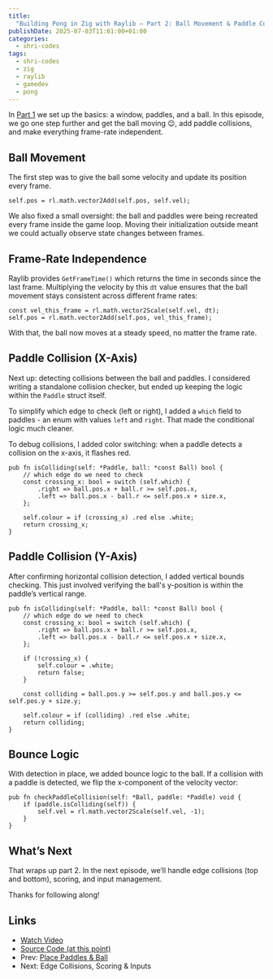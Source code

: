 ```yaml
---
title:
  "Building Pong in Zig with Raylib – Part 2: Ball Movement & Paddle Collisions"
publishDate: 2025-07-03T11:01:00+01:00
categories:
  - shri-codes
tags:
  - shri-codes
  - zig
  - raylib
  - gamedev
  - pong
---
```


In [Part 1](./pong-1.md) we set up the basics: a window, paddles, and a ball. In
this episode, we go one step further and get the ball moving 😉, add paddle
collisions, and make everything frame-rate independent.

## Ball Movement

The first step was to give the ball some velocity and update its position every
frame.

```zig
self.pos = rl.math.vector2Add(self.pos, self.vel);
```

We also fixed a small oversight: the ball and paddles were being recreated every
frame inside the game loop. Moving their initialization outside meant we could
actually observe state changes between frames.

## Frame-Rate Independence

Raylib provides `GetFrameTime()` which returns the time in seconds since the
last frame. Multiplying the velocity by this `dt` value ensures that the ball
movement stays consistent across different frame rates:

```zig
const vel_this_frame = rl.math.vector2Scale(self.vel, dt);
self.pos = rl.math.vector2Add(self.pos, vel_this_frame);
```

With that, the ball now moves at a steady speed, no matter the frame rate.

## Paddle Collision (X-Axis)

Next up: detecting collisions between the ball and paddles. I considered writing
a standalone collision checker, but ended up keeping the logic within the
`Paddle` struct itself.

To simplify which edge to check (left or right), I added a `which` field to
paddles - an enum with values `left` and `right`. That made the conditional
logic much cleaner.

To debug collisions, I added color switching: when a paddle detects a collision
on the x-axis, it flashes red.

```zig
pub fn isColliding(self: *Paddle, ball: *const Ball) bool {
    // which edge do we need to check
    const crossing_x: bool = switch (self.which) {
        .right => ball.pos.x + ball.r >= self.pos.x,
        .left => ball.pos.x - ball.r <= self.pos.x + size.x,
    };

    self.colour = if (crossing_x) .red else .white;
    return crossing_x;
}
```

## Paddle Collision (Y-Axis)

After confirming horizontal collision detection, I added vertical bounds
checking. This just involved verifying the ball's y-position is within the
paddle’s vertical range.

```zig
pub fn isColliding(self: *Paddle, ball: *const Ball) bool {
    // which edge do we need to check
    const crossing_x: bool = switch (self.which) {
        .right => ball.pos.x + ball.r >= self.pos.x,
        .left => ball.pos.x - ball.r <= self.pos.x + size.x,
    };

    if (!crossing_x) {
        self.colour = .white;
        return false;
    }

    const colliding = ball.pos.y >= self.pos.y and ball.pos.y <= self.pos.y + size.y;

    self.colour = if (colliding) .red else .white;
    return colliding;
}
```

## Bounce Logic

With detection in place, we added bounce logic to the ball. If a collision with
a paddle is detected, we flip the x-component of the velocity vector:

```zig
pub fn checkPaddleCollision(self: *Ball, paddle: *Paddle) void {
    if (paddle.isColliding(self)) {
        self.vel = rl.math.vector2Scale(self.vel, -1);
    }
}
```

## What’s Next

That wraps up part 2. In the next episode, we’ll handle edge collisions (top and
bottom), scoring, and input management.

Thanks for following along!

## Links

- [Watch Video](https://youtu.be/IoOLH1O_a7M)
- [Source Code (at this point)](https://github.com/drone-ah/wordsonsand/tree/shri-codes/pong/part-2/games/pong)
- Prev: [Place Paddles & Ball](./pong-1.md)
- Next: Edge Collisions, Scoring & Inputs
